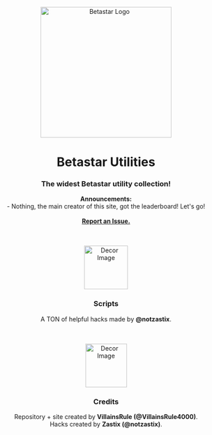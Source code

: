 <div id="top"></div>
<br />
<div align="center">
  <a href="https://betastar.org">
    <img src="https://betastargame.github.io/images/logo.png" alt="Betastar Logo" width="300" height="300">
  </a>
  <h1 align="center">Betastar Utilities</h1>
  
  <h3 align="center">The widest Betastar utility collection!</h3>

  <p align="center">
    <b>Announcements:</b><br>
    - Nothing, the main creator of this site, got the leaderboard! Let's go!<br>
    <br>
    <b><a href="https://github.com/BetastarGame/BetastarGame.github.io/issues">Report an Issue.</a></b>
  </p>
</div>
<br>
<div id="top"></div>
<br />
<div align="center">
  <a href="https://betastargame.github.io/scripts">
    <img src="https://betastargame.github.io/images/spaceDebugger.png" alt="Decor Image" width="100" height="100">
  </a>
  <h3 align="center">Scripts</h3>

  <p align="center">
    A TON of helpful hacks made by <b>@notzastix</b>.
  </p>
</div>
<br>
<div id="top"></div>
<br />
<div align="center">
  <img src="https://betastargame.github.io/images/diamondGift.png" alt="Decor Image" width="95" height="100">
  <h3 align="center">Credits</h3>

  <p align="center">
    Repository + site created by <b>VillainsRule (@VillainsRule4000)</b>.<br>
    Hacks created by <b>Zastix (@notzastix)</b>.
  </p>
</div>
